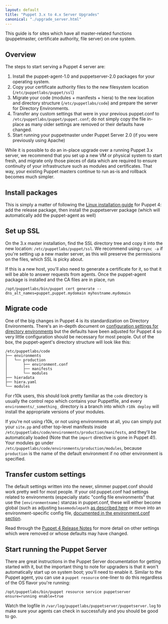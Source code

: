 ```yaml
---
layout: default
title: "Puppet 3.x to 4.x Server Upgrades"
canonical: "./upgrade_server.html"
---
```


This guide is for sites which have all master-related functions (puppetmaster, certificate authority, file server) on one 
system. 

## Overview

The steps to start serving a Puppet 4 server are:

1. Install the puppet-agent-1.0 and puppetserver-2.0 packages for your operating system.
1. Copy your certificate authority files to the new filesystem location (`/etc/puppetlabs/puppet/ssl`)
2. Migrate your code (modules + manifests + hiera) to the new location and directory structure (`/etc/puppetlabs/code`) 
   and prepare the server for Directory Environments.
3. Transfer any custom settings that were in your previous puppet.conf to `/etc/puppetlabs/puppet/puppet.conf`; do not 
   simply copy the file in-place as many older settings are removed or their defaults have changed.
4. Start running your puppetmaster under Puppet Server 2.0 (if you were previously using Apache)

While it is possible to do an in-place upgrade over a running Puppet 3.x server, we recommend that you set up a new VM 
or physical system to start fresh, and migrate only those pieces of data which are required to ensure continuity of your 
infrastructure such as modules and certificates. That way, your existing Puppet masters continue to run as-is and 
rollback becomes much simpler.

## Install packages

This is simply a matter of following the [Linux installation guide](install_linux.html) for Puppet 4: add the release
package, then install the puppetserver package (which will automatically add the puppet-agent as well)

## Set up SSL

On the 3.x master installation, find the SSL directory tree and copy it into the new location: 
`/etc/puppetlabs/puppet/ssl`. We recommend using `rsync -a` if you're setting up a new master server, as this will 
preserve the permissions on the files, which SSL is picky about.

If this is a new host, you'll also need to generate a certificate for it, so that it will be able to answer requests 
from agents. Once the puppet-agent package is installed and the CA files are in place, run

    /opt/puppetlabs/bin/puppet cert generate --dns_alt_names=puppet,puppet.mydomain myhostname.mydomain

## Migrate code

One of the big changes in Puppet 4 is its standardization on Directory Environments. There's an in-depth document
on [configuration settings for directory 
environments](/puppet/latest/environments_configuring.html#global-settings-for-configuring-environments) but 
the defaults have been adjusted for Puppet 4 so very little configuration should be necessary for most people. Out of 
the box, the puppet-agent's directory structure will look like this:

    /etc/puppetlabs/code
    ├── environments
    │   └── production
    │       ├── environment.conf
    │       ├── manifests
    │       └── modules
    ├── hieradata
    ├── hiera.yaml
    └── modules

For r10k users, this should look pretty familiar as the `code` directory is usually the control repo which contains your Puppetfile, and every `environments/_something_` directory is a branch into which `r10k deploy` will install the appropriate versions of your modules.

If you're not using r10k, or not using environments at all, you can simply put your `site.pp` and other top-level manifests inside `/etc/puppetlabs/code/environments/production/manifests`, and they'll be automatically loaded (Note that the `import` directive is gone in Puppet 4!). Your modules go under `/etc/puppetlabs/code/environments/production/modules`, because `production` is the name of the default environment if no other environment is specified.

## Transfer custom settings

The default settings written into the newer, slimmer puppet.conf should work pretty well for most people. If your old puppet.conf had settings related to environments (especially static "config file environments" that use the `[environmentname]` stanzas in puppet.conf, these will either become global (such as adjusting `basemodulepath` [as described here](/puppet/latest/environments_configuring.html#basemodulepath]) or move into an environment-specific config file, [documented in the environment.conf section](/puppet/3.7/environments_creating.html#the-environmentconf-file). 

Read through the [Puppet 4 Release Notes](release_notes.html) for more detail on other settings which were removed or whose defaults may have changed.

## Start running the Puppet Server

There are great instructions in the Puppet Server documentation for getting started with it, but the important thing to note for upgraders is that it won't automatically start up on system boot; you'll need to enable it. Similar to the Puppet agent, you can use a `puppet resource` one-liner to do this regardless of the OS flavor you're running:

    /opt/puppetlabs/bin/puppet resource service puppetserver ensure=running enable=true

Watch the logfile in `/var/log/puppetlabs/puppetserver/puppetserver.log` to make sure your agents can check in successfully and you should be good to go.
